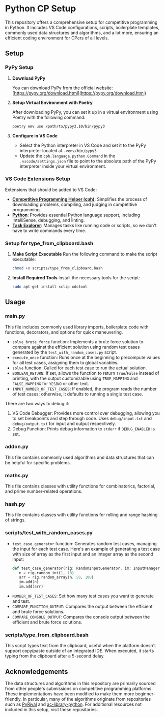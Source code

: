 # Python CP Setup

This repository offers a comprehensive setup for competitive programming in Python. It includes VS Code configurations, scripts, boilerplate templates, commonly used data structures and algorithms, and a lot more, ensuring an efficient coding environment for CPers of all levels.

## Setup

### PyPy Setup

1. **Download PyPy**  

   You can download PyPy from the official website: [https://pypy.org/download.html](https://pypy.org/download.html)

3. **Setup Virtual Environment with Poetry**  

   After downloading PyPy, you can set it up in a virtual environment using Poetry with the following command:
   ```bash
   poetry env use /path/to/pypy3.10/bin/pypy3
   ```

5. **Configure in VS Code**
   - Select the Python interpreter in VS Code and set it to the PyPy interpreter located at `.venv/bin/pypy3`.
   - Update the `cph.language.python.Command` in the `.vscode/settings.json` file to point to the absolute path of the PyPy interpreter inside your virtual environment.

### VS Code Extensions Setup

Extensions that should be added to VS Code:

- **[Competitive Programming Helper (cph)](https://marketplace.visualstudio.com/items?itemName=DivyanshuAgrawal.competitive-programming-helper)**: Simplifies the process of downloading problems, compiling, and judging in competitive programming.
- **[Python](https://marketplace.visualstudio.com/items?itemName=ms-python.python)**: Provides essential Python language support, including IntelliSense, debugging, and linting.
- **[Task Explorer](https://marketplace.visualstudio.com/items?itemName=spmeesseman.vscode-taskexplorer)**: Manages tasks like running code or scripts, so we don't have to write commands every time.

### Setup for type_from_clipboard.bash

1. **Make Script Executable**
   Run the following command to make the script executable:
   ```bash
   chmod +x scripts/type_from_clipboard.bash
   ```

2. **Install Required Tools**
   Install the necessary tools for the script:
   ```bash
   sudo apt-get install xclip xdotool
   ```

## Usage

### main.py

This file includes commonly used library imports, boilerplate code with functions, decorators, and options for quick maneuvering.

- `solve_brute_force` function: Implements a brute force solution to compare against the efficient solution using random test cases generated by the `test_with_random_cases.py` script.
- `execute_once` function: Runs once at the beginning to precompute values for all test cases, assigning them to global variables.
- `solve` function: Called for each test case to run the actual solution.
- `BOOLEAN_RETURN`: If set, allows the function to return `True`/`False` instead of printing, with the output customizable using `TRUE_MAPPING` and `FALSE_MAPPING` for `YES`/`NO` or other text.
- `INPUT_NUMBER_OF_TEST_CASES`: If enabled, the program reads the number of test cases; otherwise, it defaults to running a single test case.

There are two ways to debug it:

1. VS Code Debugger: Provides more control over debugging, allowing you to set breakpoints and step through code. Uses `debug/input.txt` and `debug/output.txt` for input and output respectively.
2. Debug Function: Prints debug information to `stderr` if `DEBUG_ENABLED` is set.

### addon.py

This file contains commonly used algorithms and data structures that can be helpful for specific problems.

### maths.py

This file contains classes with utility functions for combinatorics, factorial, and prime number-related operations.

### hash.py

This file contains classes with utility functions for rolling and range hashing of strings.

### scripts/test_with_random_cases.py

- `test_case_generator` function: Generates random test cases, managing the input for each test case. Here's an example of generating a test case with size of array as the first input and an integer array as the second input:
   ```python
   def test_case_generator(rig: RandomInputGenerator, im: InputManager):
      n = rig.random_int(1, 10)
      arr = rig.random_array(n, 50, 100)
      im.add(n)
      im.add(arr)
   ```
- `NUMBER_OF_TEST_CASES`: Set how many test cases you want to generate and test.
- `COMPARE_FUNCTION_OUTPUT`: Compares the output between the efficient and brute force solutions.
- `COMPARE_CONSOLE_OUTPUT`: Compares the console output between the efficient and brute force solutions.

### scripts/type_from_clipboard.bash

This script types text from the clipboard, useful when the platform doesn't support copy/paste outside of an integrated IDE. When executed, it starts typing from the clipboard after a 5-second delay.

## Acknowledgements

The data structures and algorithms in this repository are primarily sourced from other people's submissions on competitive programming platforms. These implementations have been modified to make them more beginner-friendly. In particular, many of the algorithms originate from repositories such as [PyRival](https://github.com/cheran-senthil/PyRival) and [ac-library-python](https://github.com/not522/ac-library-python). For additional resources not included in this setup, visit these repositories.

